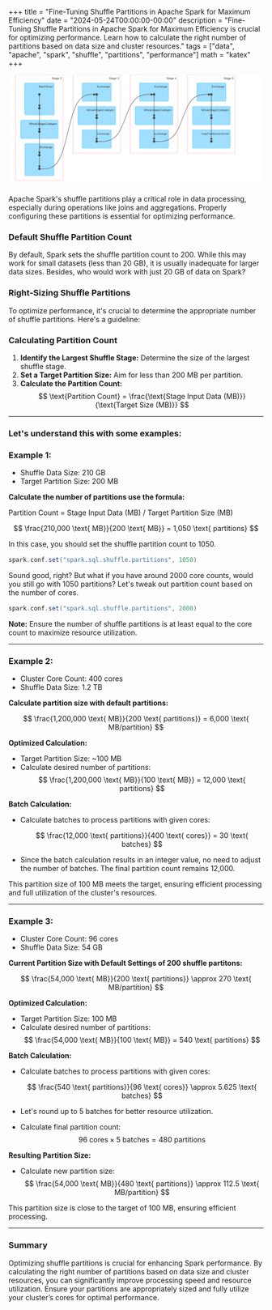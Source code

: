 +++
title = "Fine-Tuning Shuffle Partitions in Apache Spark for Maximum Efficiency"
date = "2024-05-24T00:00:00-00:00"
description = "Fine-Tuning Shuffle Partitions in Apache Spark for Maximum Efficiency is crucial for optimizing performance. Learn how to calculate the right number of partitions based on data size and cluster resources."
tags = ["data", "apache", "spark", "shuffle", "partitions", "performance"]
math = "katex"
+++

![banner](/images/fine-tuning-shuffle-partitions-in-apache-spark-for-maximum-efficiency/banner.png)

Apache Spark's shuffle partitions play a critical role in data processing, especially during operations like joins and aggregations. Properly configuring these partitions is essential for optimizing performance.

### Default Shuffle Partition Count

By default, Spark sets the shuffle partition count to 200. While this may work for small datasets (less than 20 GB), it is usually inadequate for larger data sizes. Besides, who would work with just 20 GB of data on Spark?

### Right-Sizing Shuffle Partitions

To optimize performance, it's crucial to determine the appropriate number of shuffle partitions. Here's a guideline:

### Calculating Partition Count

1. **Identify the Largest Shuffle Stage:** Determine the size of the largest shuffle stage.
2. **Set a Target Partition Size:** Aim for less than 200 MB per partition.
3. **Calculate the Partition Count:**
   $$
   \text{Partition Count} = \frac{\text{Stage Input Data (MB)}}{\text{Target Size (MB)}}
   $$

---

### Let's understand this with some examples:

### Example 1:

- Shuffle Data Size: 210 GB
- Target Partition Size: 200 MB

**Calculate the number of partitions use the formula:**

Partition Count = Stage Input Data (MB) / Target Partition Size (MB)

$$
  \frac{210,000 \text{ MB}}{200 \text{ MB}} = 1,050 \text{ partitions}
$$

In this case, you should set the shuffle partition count to 1050.

```scala
spark.conf.set("spark.sql.shuffle.partitions", 1050)
```

Sound good, right? But what if you have around 2000 core counts, would you still go with 1050 partitions? Let's tweak out partition count based on the number of cores.

```scala
spark.conf.set("spark.sql.shuffle.partitions", 2000)
```

**Note:** Ensure the number of shuffle partitions is at least equal to the core count to maximize resource utilization.

---

### Example 2:

- Cluster Core Count: 400 cores
- Shuffle Data Size: 1.2 TB

**Calculate partition size with default partitions:**

$$
\frac{1,200,000 \text{ MB}}{200 \text{ partitions}} = 6,000 \text{ MB/partition}
$$

**Optimized Calculation:**

- Target Partition Size: ~100 MB
- Calculate desired number of partitions:
  $$
  \frac{1,200,000 \text{ MB}}{100 \text{ MB}} = 12,000 \text{ partitions}
  $$

**Batch Calculation:**

- Calculate batches to process partitions with given cores:

  $$
  \frac{12,000 \text{ partitions}}{400 \text{ cores}} = 30 \text{ batches}
  $$

- Since the batch calculation results in an integer value, no need to adjust the number of batches. The final partition count remains 12,000.

This partition size of 100 MB meets the target, ensuring efficient processing and full utilization of the cluster's resources.

---

### Example 3:

- Cluster Core Count: 96 cores
- Shuffle Data Size: 54 GB

**Current Partition Size with Default Settings of 200 shuffle partitons:**

$$
\frac{54,000 \text{ MB}}{200 \text{ partitions}} \approx 270 \text{ MB/partition}
$$

**Optimized Calculation:**

- Target Partition Size: 100 MB
- Calculate desired number of partitions:
  $$
  \frac{54,000 \text{ MB}}{100 \text{ MB}} = 540 \text{ partitions}
  $$

**Batch Calculation:**

- Calculate batches to process partitions with given cores:

  $$
  \frac{540 \text{ partitions}}{96 \text{ cores}} \approx 5.625 \text{ batches}
  $$

- Let's round up to 5 batches for better resource utilization.
- Calculate final partition count:
  $$
  96 \text{ cores} \times 5 \text{ batches} = 480 \text{ partitions}
  $$

**Resulting Partition Size:**

- Calculate new partition size:
  $$
  \frac{54,000 \text{ MB}}{480 \text{ partitions}} \approx 112.5 \text{ MB/partition}
  $$

This partition size is close to the target of 100 MB, ensuring efficient processing.

---

### Summary

Optimizing shuffle partitions is crucial for enhancing Spark performance. By calculating the right number of partitions based on data size and cluster resources, you can significantly improve processing speed and resource utilization. Ensure your partitions are appropriately sized and fully utilize your cluster’s cores for optimal performance.
